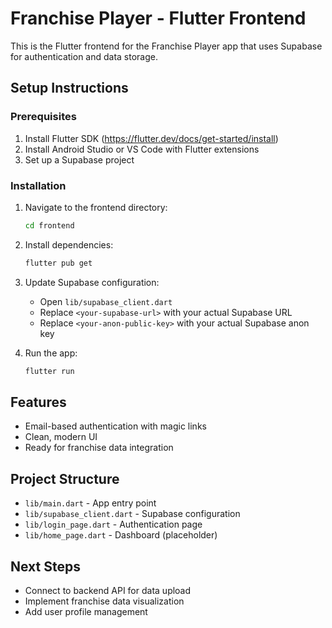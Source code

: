 # Franchise Player - Flutter Frontend

This is the Flutter frontend for the Franchise Player app that uses Supabase for authentication and data storage.

## Setup Instructions

### Prerequisites
1. Install Flutter SDK (https://flutter.dev/docs/get-started/install)
2. Install Android Studio or VS Code with Flutter extensions
3. Set up a Supabase project

### Installation
1. Navigate to the frontend directory:
   ```bash
   cd frontend
   ```

2. Install dependencies:
   ```bash
   flutter pub get
   ```

3. Update Supabase configuration:
   - Open `lib/supabase_client.dart`
   - Replace `<your-supabase-url>` with your actual Supabase URL
   - Replace `<your-anon-public-key>` with your actual Supabase anon key

4. Run the app:
   ```bash
   flutter run
   ```

## Features
- Email-based authentication with magic links
- Clean, modern UI
- Ready for franchise data integration

## Project Structure
- `lib/main.dart` - App entry point
- `lib/supabase_client.dart` - Supabase configuration
- `lib/login_page.dart` - Authentication page
- `lib/home_page.dart` - Dashboard (placeholder)

## Next Steps
- Connect to backend API for data upload
- Implement franchise data visualization
- Add user profile management 